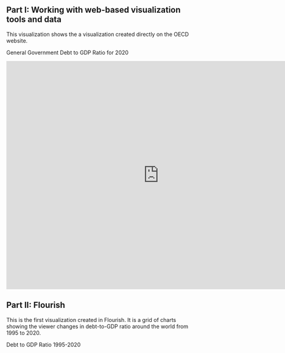 ## Part I: Working with web-based visualization tools and data

This visualization shows the a visualization created directly on the OECD website. 

General Government Debt to GDP Ratio for 2020

<iframe src="https://data.oecd.org/chart/6vdk" width="800" height="600" style="border: 0" mozallowfullscreen="true" webkitallowfullscreen="true" allowfullscreen="true"><a href="https://data.oecd.org/chart/6vdk" target="_blank">OECD Chart: General government debt, Total, % of GDP, Annual, 2020</a></iframe>

## Part II: Flourish

This is the first visualization created in Flourish. It is a grid of charts showing the viewer changes in debt-to-GDP ratio around the world from 1995 to 2020. 

Debt to GDP Ratio 1995-2020

<div class="flourish-embed flourish-chart" data-src="visualisation/7654970"><script src="https://public.flourish.studio/resources/embed.js"></script></div>
